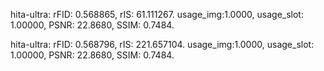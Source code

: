 
hita-ultra:
rFID: 0.568865, rIS: 61.111267.
usage_img:1.0000, usage_slot: 1.00000, PSNR: 22.8680, SSIM: 0.7484.

hita-ultra:
rFID: 0.568796, rIS: 221.657104.
usage_img:1.0000, usage_slot: 1.00000, PSNR: 22.8680, SSIM: 0.7484.
